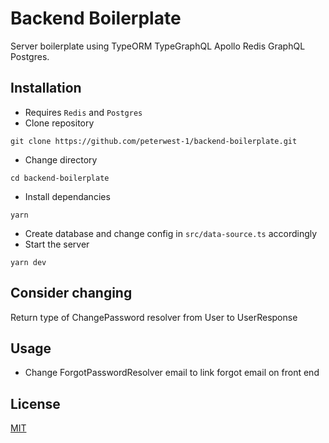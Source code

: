 # Backend Boilerplate

Server boilerplate using TypeORM TypeGraphQL Apollo Redis GraphQL Postgres.

## Installation

- Requires `Redis` and `Postgres`
- Clone repository

```
git clone https://github.com/peterwest-1/backend-boilerplate.git
```

- Change directory

```
cd backend-boilerplate
```

- Install dependancies

```
yarn
```

- Create database and change config in `src/data-source.ts` accordingly
- Start the server

```
yarn dev
```

## Consider changing

Return type of ChangePassword resolver from User to UserResponse

## Usage

- Change ForgotPasswordResolver email to link forgot email on front end

## License

[MIT](https://choosealicense.com/licenses/mit/)
